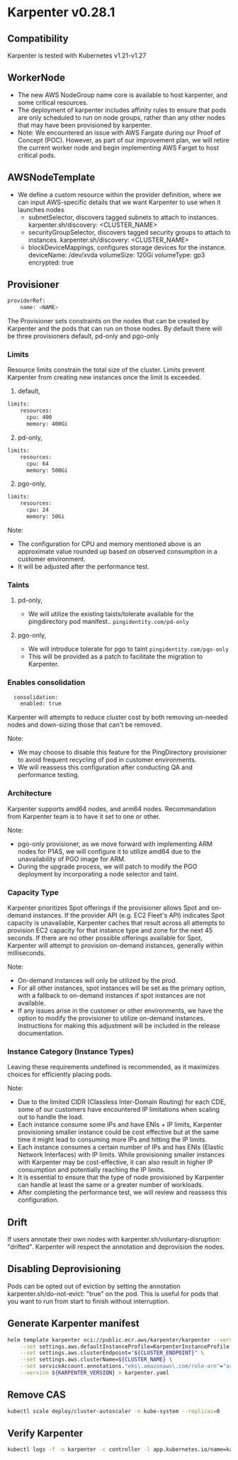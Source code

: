 # Karpenter v0.28.1

## Compatibility
Karpenter is tested with Kubernetes v1.21-v1.27


## WorkerNode
- The new AWS NodeGroup name core is available to host karpenter, and some critical resources.
- The deployment of karpenter includes affinity rules to ensure that pods are only scheduled to run on node groups, rather than any other nodes that may have been provisioned by karpenter.
- Note: We encountered an issue with AWS Fargate during our Proof of Concept (POC). However, as part of our improvement plan, we will retire the current worker node and begin implementing AWS Farget to host critical pods.


## AWSNodeTemplate
- We define a custom resource within the provider definition, where we can input AWS-specific details that we want Karpenter to use when it launches nodes
  * subnetSelector, discovers tagged subnets to attach to instances.
    karpenter.sh/discovery: <CLUSTER_NAME>
  * securityGroupSelector, discovers tagged security groups to attach to instances.
    karpenter.sh/discovery: <CLUSTER_NAME>
  * blockDeviceMappings, configures storage devices for the instance.
    deviceName: /dev/xvda  volumeSize: 120Gi  volumeType: gp3  encrypted: true


## Provisioner
```sh
providerRef:
    name: <NAME>
```
The Provisioner sets constraints on the nodes that can be created by Karpenter and the pods that can run on those nodes. By default there will be three provisioners default, pd-only and pgo-only


### Limits
Resource limits constrain the total size of the cluster. Limits prevent Karpenter from creating new instances once the limit is exceeded.

1. default,
```sh
limits:
    resources:
      cpu: 400
      memory: 400Gi
```

2. pd-only,
```sh
limits:
    resources:
      cpu: 64
      memory: 500Gi
```

2. pgo-only,
```sh
limits:
    resources:
      cpu: 24
      memory: 50Gi
```

Note:
* The configuration for CPU and memory mentioned above is an approximate value rounded up based on observed consumption in a customer environment.
* It will be adjusted after the performance test.


### Taints

1. pd-only,
   - We will utilize the existing taists/tolerate available for the pingdirectory pod manifest.. `pingidentity.com/pd-only`

2. pgo-only,
   - We will introduce tolerate for pgo to taint `pingidentity.com/pgo-only`
   - This will be provided as a patch to facilitate the migration to Karpenter.


### Enables consolidation
```sh
  consolidation:
    enabled: true
```
Karpenter will attempts to reduce cluster cost by both removing un-needed nodes and down-sizing those that can't be removed.

Note:
- We may choose to disable this feature for the PingDirectory provisioner to avoid frequent recycling of pod in customer environments.
- We will reassess this configuration after conducting QA and performance testing.


### Architecture
Karpenter supports amd64 nodes, and arm64 nodes. Recommandation from Karpenter team is to have it set to one or other.

Note:
- pgo-only provisioner, as we move forward with implementing ARM nodes for P1AS, we will configure it to utilize amd64 due to the unavailability of PGO image for ARM.
- During the upgrade process, we will patch to modify the PGO deployment by incorporating a node selector and taint.


### Capacity Type
Karpenter prioritizes Spot offerings if the provisioner allows Spot and on-demand instances. If the provider API (e.g. EC2 Fleet's API) indicates Spot capacity is unavailable, Karpenter caches that result across all attempts to provision EC2 capacity for that instance type and zone for the next 45 seconds. If there are no other possible offerings available for Spot, Karpenter will attempt to provision on-demand instances, generally within milliseconds.

Note:
-  On-demand instances will only be utilized by the prod.
-  For all other instances, spot instances will be set as the primary option, with a fallback to on-demand instances if spot instances are not available.
-  If any issues arise in the customer or other environments, we have the option to modify the provisioner to utilize on-demand instances. Instructions for making this adjustment will be included in the release documentation.


### Instance Category (Instance Types)
Leaving these requirements undefined is recommended, as it maximizes choices for efficiently placing pods.


Note:
- Due to the limited CIDR (Classless Inter-Domain Routing) for each CDE, some of our customers have encountered IP limitations when scaling out to handle the load.
- Each instance consume some IPs and have ENIs + IP limits, Karpenter provisioning smaller instance could be cost effective but at the same time it might lead to consuming more IPs and hitting the IP limits.
- Each instance consumes a certain number of IPs and has ENIs (Elastic Network Interfaces) with IP limits. While provisioning smaller instances with Karpenter may be cost-effective, it can also result in higher IP consumption and potentially reaching the IP limits.
- It is essential to ensure that the type of node provisioned by Karpenter can handle at least the same or a greater number of workloads.
- After completing the performance test, we will review and reassess this configuration.


## Drift
If users annotate their own nodes with karpenter.sh/voluntary-disruption: "drifted". Karpenter will respect the annotation and deprovision the nodes.


## Disabling Deprovisioning
Pods can be opted out of eviction by setting the annotation karpenter.sh/do-not-evict: "true" on the pod. This is useful for pods that you want to run from start to finish without interruption.


## Generate Karpenter manifest

```sh
helm template karpenter oci://public.ecr.aws/karpenter/karpenter --version ${KARPENTER_VERSION} --namespace karpenter \
    --set settings.aws.defaultInstanceProfile=KarpenterInstanceProfile \
    --set settings.aws.clusterEndpoint="${CLUSTER_ENDPOINT}" \
    --set settings.aws.clusterName=${CLUSTER_NAME} \
    --set serviceAccount.annotations."eks\.amazonaws\.com/role-arn"="arn:aws:iam::${AWS_ACCOUNT_ID}:role/KarpenterControllerRole-${CLUSTER_NAME}" \
    --version ${KARPENTER_VERSION} > karpenter.yaml
```


## Remove CAS

```sh
kubectl scale deploy/cluster-autoscaler -n kube-system --replicas=0
```


## Verify Karpenter

```sh
kubectl logs -f -n karpenter -c controller -l app.kubernetes.io/name=karpenter
```
